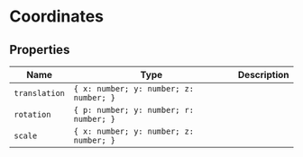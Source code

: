 # Coordinates

## Properties

| Name | Type | Description |
|------|------|-------------|
| `translation` | `{ x: number; y: number; z: number; }` |  |
| `rotation` | `{ p: number; y: number; r: number; }` |  |
| `scale` | `{ x: number; y: number; z: number; }` |  |

